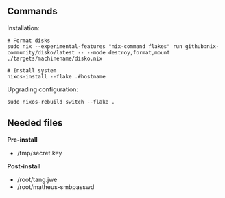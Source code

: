 ## Commands

Installation:
```
# Format disks
sudo nix --experimental-features "nix-command flakes" run github:nix-community/disko/latest -- --mode destroy,format,mount ./targets/machinename/disko.nix

# Install system
nixos-install --flake .#hostname
```

Upgrading configuration:

```
sudo nixos-rebuild switch --flake .
```

## Needed files

**Pre-install**

- /tmp/secret.key

**Post-install**

- /root/tang.jwe
- /root/matheus-smbpasswd
